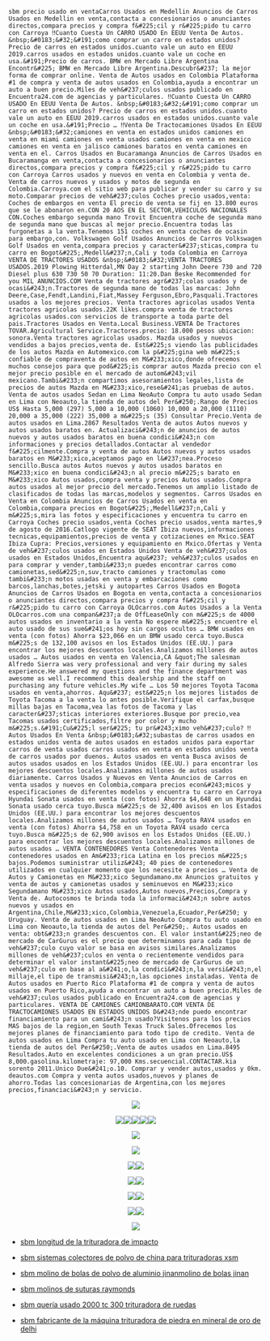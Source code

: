 
```
sbm precio usado en ventaCarros Usados en Medellin Anuncios de Carros Usados en Medellin en venta,contacta a concesionarios o anunciantes directos,compara precios y compra f&#225;cil y r&#225;pido tu carro con Carroya ‼️Cuanto Cuesta Un CARRO USADO En EEUU Venta De Autos. &nbsp;&#0183;&#32;&#191;como comprar un carro en estados unidos? Precio de carros en estados unidos.cuanto vale un auto en EEUU 2019.carros usados en estados unidos.cuanto vale un coche en usa.&#191;Precio de carros. BMW en Mercado Libre Argentina Encontr&#225; BMW en Mercado Libre Argentina.Descubr&#237; la mejor forma de comprar online. Venta de Autos usados en Colombia Plataforma #1 de compra y venta de autos usados en Colombia,ayuda a encontrar un auto a buen precio.Miles de veh&#237;culos usados publicado en Encuentra24.com de agencias y particulares. ‼️Cuanto Cuesta Un CARRO USADO En EEUU Venta De Autos. &nbsp;&#0183;&#32;&#191;como comprar un carro en estados unidos? Precio de carros en estados unidos.cuanto vale un auto en EEUU 2019.carros usados en estados unidos.cuanto vale un coche en usa.&#191;Precio … ‼️Venta De Tractocamiones Usados En EEUU &nbsp;&#0183;&#32;camiones en venta en estados unidos camiones en venta en miami camiones en venta usados camiones en venta en mexico camiones en venta en jalisco camiones baratos en venta camiones en venta en el. Carros Usados en Bucaramanga Anuncios de Carros Usados en Bucaramanga en venta,contacta a concesionarios o anunciantes directos,compara precios y compra f&#225;cil y r&#225;pido tu carro con Carroya Carros usados y nuevos en venta en Colombia y venta de. Venta de carros nuevos y usados y motos de segunda en Colombia.Carroya.com el sitio web para publicar y vender su carro y su moto.Comparar precios de veh&#237;culos Coches precio usados,venta: Coches de embargos en venta El precio de venta se fij en 13.800 euros que se le abonaron en.CON 20 AOS EN EL SECTOR,VEHICULOS NACIONALES CON.Coches embargo segunda mano Trovit Encuentra coche de segunda mano de segunda mano que buscas al mejor precio.Encuentra todas las furgonetas a la venta.Tenemos 151 coches en venta coches de ocasin para embargo,con. Volkswagen Golf Usados Anuncios de Carros Volkswagen Golf Usados en venta,compara precios y caracter&#237;sticas,compra tu carro en Bogot&#225;,Medell&#237;n,Cali y toda Colombia en Carroya VENTA DE TRACTORES USADOS &nbsp;&#0183;&#32;VENTA TRACTORES USADOS.2019 Plowing Hitterdal,MN Day 2 starting John Deere 730 and 720 Diesel plus 630 730 50 70 Duration: 11:20.Dan Beske Recommended for you MIL ANUNCIOS.COM Venta de tractores agr&#237;colas usados y de ocasi&#243;n.Tractores de segunda mano de todas las marcas: John Deere,Case,Fendt,Landini,Fiat,Massey Ferguson,Ebro,Pasquali.Tractores usados a los mejores precios. Venta tractores agricolas usados Venta tractores agricolas usados.22K likes.compra venta de tractores agricolas usados.con servicios de transporte a toda parte del pais.Tractores Usados en Venta.Local Business.VENTA De Tractores TOVAR.Agricultural Service.Tractores.precio: 18.000 pesos ubicacion: sonora.Venta tractores agricolas usados. Mazda usados y nuevos vendidos a bajos precios,venta de. Est&#225;s viendo las publicidades de los autos Mazda en Automexico.com la p&#225;gina web m&#225;s confiable de compraventa de autos en M&#233;xico,donde ofrecemos muchos consejos para que pod&#225;is comprar autos Mazda precio con el mejor precio posible en el mercado de autom&#243;vil mexicano.Tambi&#233;n compartimos asesoramientos legales,lista de precios de autos Mazda en M&#233;xico,rese&#241;as pruebas de autos. Venta de autos usados Sedan en Lima NeoAuto Compra tu auto usado Sedan en Lima con Neoauto,la tienda de autos del Per&#250;.Rango de Precios US$ Hasta 5,000 (297) 5,000 a 10,000 (1060) 10,000 a 20,000 (1110) 20,000 a 35,000 (222) 35,000 a m&#225;s (35) Consultar Precio.Venta de autos usados en Lima.2867 Resultados Venta de autos Autos nuevos y autos usados baratos en. Actualizaci&#243;n de anuncios de autos nuevos y autos usados baratos en buena condici&#243;n con informaciones y precios detallados.Contactar al vendedor f&#225;cilmente.Compra y venta de autos Autos nuevos y autos usados baratos en M&#233;xico,aceptamos pago en l&#237;nea.Proceso sencillo.Busca autos Autos nuevos y autos usados baratos en M&#233;xico en buena condici&#243;n al precio m&#225;s barato en M&#233;xico Autos usados,compra venta y precios Autos usados.Compra autos usados al mejor precio del mercado.Tenemos un amplio listado de clasificados de todas las marcas,modelos y segmentos. Carros Usados en Venta en Colombia Anuncios de Carros Usados en venta en Colombia,compara precios en Bogot&#225;,Medell&#237;n,Cali y m&#225;s,mira las fotos y especificaciones y encuentra tu carro en Carroya Coches precio usados,venta Coches precio usados,venta martes,9 de agosto de 2016.Catlogo vigente de SEAT Ibiza nuevos,informaciones tecnicas,equipamientos,precios de venta y cotizaciones en Mxico.SEAT Ibiza Cupra: Precios,versiones y equipamiento en Mxico.Ofertas y Venta de veh&#237;culos usados en Estados Unidos Venta de veh&#237;culos usados en Estados Unidos,Encuentra aqu&#237; veh&#237;culos usados en para comprar y vender,tambi&#233;n puedes encontrar carros como camionetas,sed&#225;n,suv,tracto camiones y tractomulas como tambi&#233;n motos usadas en venta y embarcaciones como barcos,lanchas,botes,jetski y autopartes Carros Usados en Bogota Anuncios de Carros Usados en Bogota en venta,contacta a concesionarios o anunciantes directos,compara precios y compra f&#225;cil y r&#225;pido tu carro con Carroya OLOcarros.com Autos Usados a la Venta OLOcarros.com una compan&#237;a de OffLeaseOnly con m&#225;s de 4000 autos usados en inventario a la venta No espere m&#225;s encuentre el auto usado de sus sue&#241;os hoy sin cargos ocultos … BMW usados en venta (con fotos) Ahorra $23,066 en un BMW usado cerca tuyo.Busca m&#225;s de 132,100 avisos en los Estados Unidos (EE.UU.) para encontrar los mejores descuentos locales.Analizamos millones de autos usados … Autos usados en venta en Valencia,CA &quot;The salesman Alfredo Sierra was very professional and very fair during my sales experience.He answered my questions and the finance department was awesome as well.I recommend this dealership and the staff on purchasing any future vehicles.My wife … Los 50 mejores Toyota Tacoma usados en venta,ahorros. Aqu&#237; est&#225;n los mejores listados de Toyota Tacoma a la venta lo antes posible.Verifique el carfax,busque millas bajas en Tacoma,vea las fotos de Tacoma y las caracter&#237;sticas interiores exteriores.Busque por precio,vea Tacomas usados certificados,filtre por color y mucho m&#225;s.&#191;Cu&#225;l ser&#225; tu pr&#243;ximo veh&#237;culo? ‼️Autos Usados En Venta &nbsp;&#0183;&#32;subastas de carros usados en estados unidos venta de autos usados en estados unidos para exportar carros de venta usados carros usados en venta en estados unidos venta de carros usados por duenos. Autos usados en venta Busca avisos de autos usados usados en los Estados Unidos (EE.UU.) para encontrar los mejores descuentos locales.Analizamos millones de autos usados diariamente. Carros Usados y Nuevos en Venta Anuncios de Carros en venta usados y nuevos en Colombia,compara precios econ&#243;micos y especificaciones de diferentes modelos y encuentra tu carro en Carroya Hyundai Sonata usados en venta (con fotos) Ahorra $4,648 en un Hyundai Sonata usado cerca tuyo.Busca m&#225;s de 32,400 avisos en los Estados Unidos (EE.UU.) para encontrar los mejores descuentos locales.Analizamos millones de autos usados … Toyota RAV4 usados en venta (con fotos) Ahorra $4,758 en un Toyota RAV4 usado cerca tuyo.Busca m&#225;s de 62,900 avisos en los Estados Unidos (EE.UU.) para encontrar los mejores descuentos locales.Analizamos millones de autos usados … VENTA CONTENEDORES Venta Contenedores Venta contenedores usados en Am&#233;rica Latina en los precios m&#225;s bajos.Podemos suministrar utiliz&#243; 40 pies de contenedores utilizados en cualquier momento que los necesite a precios … Venta de Autos y Camionetas en M&#233;xico Segundamano.mx Anuncios gratuitos y venta de autos y camionetas usados y seminuevos en M&#233;xico Segundamano M&#233;xico Autos usados,Autos nuevos,Precios,Compra y Venta de. Autocosmos te brinda toda la informaci&#243;n sobre autos nuevos y usados en Argentina,Chile,M&#233;xico,Colombia,Venezuela,Ecuador,Per&#250; y Uruguay. Venta de autos usados en Lima NeoAuto Compra tu auto usado en Lima con Neoauto,la tienda de autos del Per&#250;. Autos usados en venta: obt&#233;n grandes descuentos con. El valor instant&#225;neo de mercado de CarGurus es el precio que determinamos para cada tipo de veh&#237;culo cuyo valor se basa en avisos similares.Analizamos millones de veh&#237;culos en venta o recientemente vendidos para determinar el valor instant&#225;neo de mercado de CarGurus de un veh&#237;culo en base al a&#241;o,la condici&#243;n,la versi&#243;n,el millaje,el tipo de transmisi&#243;n,las opciones instaladas. Venta de Autos usados en Puerto Rico Plataforma #1 de compra y venta de autos usados en Puerto Rico,ayuda a encontrar un auto a buen precio.Miles de veh&#237;culos usados publicado en Encuentra24.com de agencias y particulares. VENTA DE CAMIONES CAMIONBARATO.COM VENTA DE TRACTOCAMIONES USADOS EN ESTADOS UNIDOS D&#243;nde puedo encontrar financiamiento para un cami&#243;n usado?Visitenos para los precios MAS bajos de la region,en South Texas Truck Sales.Ofrecemos los mejores planes de financiamiento para todo tipo de credito. Venta de autos usados en Lima Compra tu auto usado en Lima con Neoauto,la tienda de autos del Per&#250;.Venta de autos usados en Lima.8495 Resultados.Auto en excelentes condiciones a un gran precio.US$ 8,000.gasolina.kilometraje: 97,000 Kms.secuencial.CONTACTAR.kia sorento 2011.Unico Due&#241;o.10. Comprar y vender autos,usados y 0km. deautos.com Compra y venta autos usados,nuevos y planes de ahorro.Todas las concesionarias de Argentina,con los mejores precios,financiaci&#243;n y servicio. 
```

<div align="center">

<a href="https://es-crusher.shibang-china.com/github&k=sbm+precio+usado+en+venta"><img src="https://static.shibang-china.com/es/crusher/logo.jpg"></a>

<a href="https://es-crusher.shibang-china.com/github&k=sbm+precio+usado+en+venta"><img src="https://static.shibang-china.com/es/crusher/index.jpg"></a><a href="https://es-crusher.shibang-china.com/material.htmlgithub&k=sbm+precio+usado+en+venta"><img src="https://static.shibang-china.com/es/crusher/material.jpg"></a><a href="https://es-crusher.shibang-china.com/application.htmlgithub&k=sbm+precio+usado+en+venta"><img src="https://static.shibang-china.com/es/crusher/application.jpg"></a><a href="https://es-crusher.shibang-china.com/aboutus.htmlgithub&k=sbm+precio+usado+en+venta"><img src="https://static.shibang-china.com/es/crusher/aboutus.jpg"></a><a href="https://es-crusher.shibang-china.com/contact.htmlgithub&k=sbm+precio+usado+en+venta"><img src="https://static.shibang-china.com/es/crusher/contact.jpg"></a>

<a href="https://es-crusher.shibang-china.com/github&k=sbm+precio+usado+en+venta"><img src="https://static.shibang-china.com/es/crusher/banner.jpg"></a>

<a href="https://swt.shibang-china.com/github&k=sbm+precio+usado+en+venta"><img src="https://static.shibang-china.com/es/crusher/text.jpg"></a>

<a href="https://swt.shibang-china.com/github&k=sbm+precio+usado+en+venta"><img src="https://static.shibang-china.com/es/crusher/chat.jpg"></a><a href="https://es-crusher.shibang-china.com/contact.htmlgithub&k=sbm+precio+usado+en+venta"><img src="https://static.shibang-china.com/es/crusher/message.jpg"></a>

<a href="https://es-crusher.shibang-china.com/products/pe.htmlgithub&k=sbm+precio+usado+en+venta"><img src="https://static.shibang-china.com/es/crusher/pe.jpg"></a><a href="https://es-crusher.shibang-china.com/products/pf.htmlgithub&k=sbm+precio+usado+en+venta"><img src="https://static.shibang-china.com/es/crusher/pf.jpg"></a>

<a href="https://es-crusher.shibang-china.com/products/hpt.htmlgithub&k=sbm+precio+usado+en+venta"><img src="https://static.shibang-china.com/es/crusher/hpt.jpg"></a><a href="https://es-crusher.shibang-china.com/products/vsi.htmlgithub&k=sbm+precio+usado+en+venta"><img src="https://static.shibang-china.com/es/crusher/vsi.jpg"></a>

<a href="https://es-crusher.shibang-china.com/products/klv.htmlgithub&k=sbm+precio+usado+en+venta"><img src="https://static.shibang-china.com/es/crusher/klv.jpg"></a><a href="https://es-crusher.shibang-china.com/products/portable.htmlgithub&k=sbm+precio+usado+en+venta"><img src="https://static.shibang-china.com/es/crusher/portable.jpg"></a>

<a href="https://swt.shibang-china.com/github&k=sbm+precio+usado+en+venta"><img src="https://static.shibang-china.com/es/crusher/case.jpg"></a>

</div>


* [sbm longitud de la trituradora de impacto](sbm%20longitud%20de%20la%20trituradora%20de%20impacto.md)

* [sbm sistemas colectores de polvo de china para trituradoras xsm](sbm%20sistemas%20colectores%20de%20polvo%20de%20china%20para%20trituradoras%20xsm.md)

* [sbm molino de bolas de polvo de aluminio jinanmolino de bolas jinan](sbm%20molino%20de%20bolas%20de%20polvo%20de%20aluminio%20jinanmolino%20de%20bolas%20jinan.md)

* [sbm molinos de suturas raymonds](sbm%20molinos%20de%20suturas%20raymonds.md)

* [sbm quería usado 2000 tc 300 trituradora de ruedas](sbm%20quer%C3%ADa%20usado%202000%20tc%20300%20trituradora%20de%20ruedas.md)

* [sbm fabricante de la máquina trituradora de piedra en mineral de oro de delhi](sbm%20fabricante%20de%20la%20m%C3%A1quina%20trituradora%20de%20piedra%20en%20mineral%20de%20oro%20de%20delhi.md)